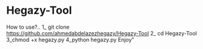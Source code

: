 # Hegazy-Tool
How to use?..
1_ git clone https://github.com/ahmedabdelazezhegazy/Hegazy-Tool
2_ cd Hegazy-Tool
3_chmod +x hegazy.py
4_python hegazy.py
Enjoy"
